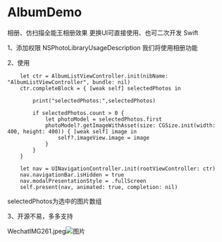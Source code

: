 # AlbumDemo
相册、仿扫描全能王相册效果
更换UI可直接使用、也可二次开发
Swift

1、添加权限
         <key>NSPhotoLibraryUsageDescription</key>
	       <string>我们将使用相册功能</string>

2、使用
        
        let ctr = AlbumListViewController.init(nibName: "AlbumListViewController", bundle: nil)
        ctr.completeBlock = { [weak self] selectedPhotos in
            
            print("selectedPhotos:",selectedPhotos)
            
            if selectedPhotos.count > 0 {
                let photoModel = selectedPhotos.first
                photoModel?.getImageWithAsset(size: CGSize.init(width: 400, height: 400)) { [weak self] image in
                    self?.imageView.image = image
                }
            }
        }
        
        let nav = UINavigationController.init(rootViewController: ctr)
        nav.navigationBar.isHidden = true
        nav.modalPresentationStyle = .fullScreen
        self.present(nav, animated: true, completion: nil)
        
        
        
 selectedPhotos为选中的图片数组
 
 
 3、开源不易，多多支持
  
  WechatIMG261.jpeg![图片](https://user-images.githubusercontent.com/4113652/236540994-f70fe013-2d36-4873-b9b2-288dcb0181ca.png)


 
 
 




